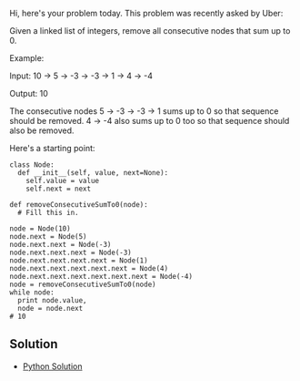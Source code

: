 Hi, here's your problem today. This problem was recently asked by Uber:

Given a linked list of integers, remove all consecutive nodes that sum up to 0.

Example:

Input: 10 -> 5 -> -3 -> -3 -> 1 -> 4 -> -4

Output: 10

The consecutive nodes 5 -> -3 -> -3 -> 1 sums up to 0 so that sequence should be removed. 4 -> -4 also sums up to 0 too 
so that sequence should also be removed.

Here's a starting point:

```
class Node:
  def __init__(self, value, next=None):
    self.value = value
    self.next = next

def removeConsecutiveSumTo0(node):
  # Fill this in.

node = Node(10)
node.next = Node(5)
node.next.next = Node(-3)
node.next.next.next = Node(-3)
node.next.next.next.next = Node(1)
node.next.next.next.next.next = Node(4)
node.next.next.next.next.next.next = Node(-4)
node = removeConsecutiveSumTo0(node)
while node:
  print node.value,
  node = node.next
# 10
```


## Solution

- [Python Solution](./Solution.py)